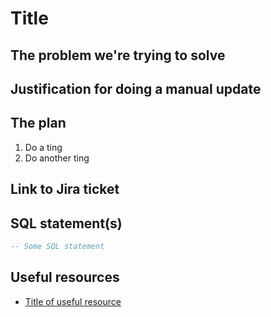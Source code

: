 # Title

## The problem we're trying to solve

<!-- Describe the problem you're trying to solve -->

## Justification for doing a manual update

<!-- Add reasons for why you're having to do a manual update -->

## The plan

<!-- Add your rough high-level steps for what you're going to do -->

1. Do a ting
2. Do another ting

## Link to Jira ticket

<!-- Add the link to the Jira ticket -->

## SQL statement(s)

```sql
-- Some SQL statement
```

## Useful resources

<!-- Add a bullet point list of resources that might provide more context or just add N/A -->

- [Title of useful resource](https://placekitten.com)
